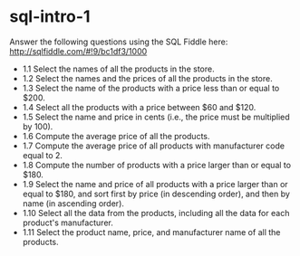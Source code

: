 # sql-intro-1

Answer the following questions using the SQL Fiddle here: http://sqlfiddle.com/#!9/bc1df3/1000

- 1.1 Select the names of all the products in the store.
- 1.2 Select the names and the prices of all the products in the store.
- 1.3 Select the name of the products with a price less than or equal to $200.
- 1.4 Select all the products with a price between $60 and $120.
- 1.5 Select the name and price in cents (i.e., the price must be multiplied by 100).
- 1.6 Compute the average price of all the products.
- 1.7 Compute the average price of all products with manufacturer code equal to 2.
- 1.8 Compute the number of products with a price larger than or equal to $180.
- 1.9 Select the name and price of all products with a price larger than or equal to $180, and sort first by price (in descending order), and then by name (in ascending order).
- 1.10 Select all the data from the products, including all the data for each product's manufacturer.
- 1.11 Select the product name, price, and manufacturer name of all the products.
